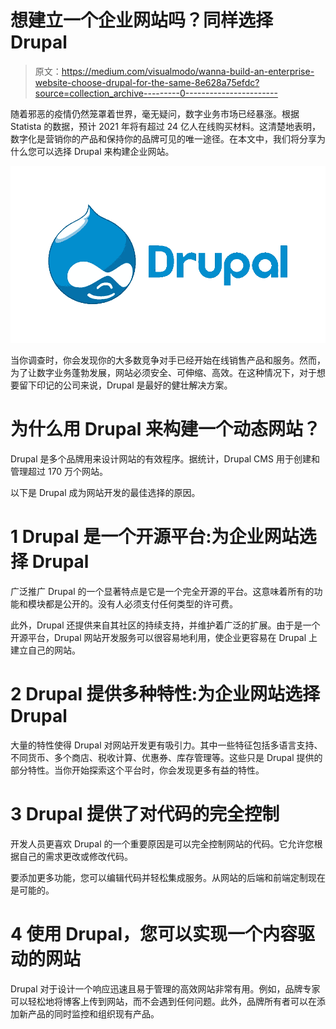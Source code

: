 # 想建立一个企业网站吗？同样选择 Drupal

> 原文：<https://medium.com/visualmodo/wanna-build-an-enterprise-website-choose-drupal-for-the-same-8e628a75efdc?source=collection_archive---------0----------------------->

随着邪恶的疫情仍然笼罩着世界，毫无疑问，数字业务市场已经暴涨。根据 Statista 的数据，预计 2021 年将有超过 24 亿人在线购买材料。这清楚地表明，数字化是营销你的产品和保持你的品牌可见的唯一途径。在本文中，我们将分享为什么您可以选择 Drupal 来构建企业网站。

![](img/0361d084b270a232c495cc4e406f17cb.png)

当你调查时，你会发现你的大多数竞争对手已经开始在线销售产品和服务。然而，为了让数字业务蓬勃发展，网站必须安全、可伸缩、高效。在这种情况下，对于想要留下印记的公司来说，Drupal 是最好的健壮解决方案。

# 为什么用 Drupal 来构建一个动态网站？

Drupal 是多个品牌用来设计网站的有效程序。据统计，Drupal CMS 用于创建和管理超过 170 万个网站。

以下是 Drupal 成为网站开发的最佳选择的原因。

# 1 Drupal 是一个开源平台:为企业网站选择 Drupal

广泛推广 Drupal 的一个显著特点是它是一个完全开源的平台。这意味着所有的功能和模块都是公开的。没有人必须支付任何类型的许可费。

此外，Drupal 还提供来自其社区的持续支持，并维护着广泛的扩展。由于是一个开源平台，Drupal 网站开发服务可以很容易地利用，使企业更容易在 Drupal 上建立自己的网站。

# 2 Drupal 提供多种特性:为企业网站选择 Drupal

大量的特性使得 Drupal 对网站开发更有吸引力。其中一些特征包括多语言支持、不同货币、多个商店、税收计算、优惠券、库存管理等。这些只是 Drupal 提供的部分特性。当你开始探索这个平台时，你会发现更多有益的特性。

# 3 Drupal 提供了对代码的完全控制

开发人员更喜欢 Drupal 的一个重要原因是可以完全控制网站的代码。它允许您根据自己的需求更改或修改代码。

要添加更多功能，您可以编辑代码并轻松集成服务。从网站的后端和前端定制现在是可能的。

# 4 使用 Drupal，您可以实现一个内容驱动的网站

Drupal 对于设计一个响应迅速且易于管理的高效网站非常有用。例如，品牌专家可以轻松地将博客上传到网站，而不会遇到任何问题。此外，品牌所有者可以在添加新产品的同时监控和组织现有产品。